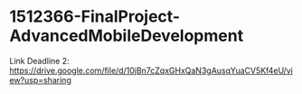 # 1512366-FinalProject-AdvancedMobileDevelopment
Link Deadline 2: https://drive.google.com/file/d/10jBn7cZqxGHxQaN3gAusqYuaCV5Kf4eU/view?usp=sharing
